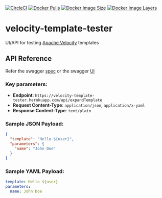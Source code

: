 [![CircleCI](https://circleci.com/gh/devatherock/velocity-template-tester.svg?style=svg)](https://circleci.com/gh/devatherock/velocity-template-tester)
[![Docker Pulls](https://img.shields.io/docker/pulls/devatherock/velocity-template-tester.svg)](https://hub.docker.com/r/devatherock/velocity-template-tester/)
[![Docker Image Size](https://img.shields.io/docker/image-size/devatherock/velocity-template-tester.svg?sort=date)](https://hub.docker.com/r/devatherock/velocity-template-tester/)
[![Docker Image Layers](https://img.shields.io/microbadger/layers/devatherock/velocity-template-tester.svg)](https://microbadger.com/images/devatherock/velocity-template-tester)
# velocity-template-tester
UI/API for testing [Apache Velocity](https://velocity.apache.org/engine/2.2/user-guide.html) templates

## API Reference
Refer the swagger [spec](https://velocity-template-tester.herokuapp.com/swagger/velocity-template-tester-0.6.0.yml)
or the swagger [UI](https://velocity-template-tester.herokuapp.com/swagger-ui/)

### Key parameters:
- **Endpoint**: `https://velocity-template-tester.herokuapp.com/api/expandTemplate`
- **Request Content-Type**: `application/json`, `application/x-yaml`
- **Response Content-Type**: `text/plain`

### Sample JSON Payload:
```json
{
  "template": "Hello ${user}",
  "parameters": {
    "name": "John Doe"
  }
}
```

### Sample YAML Payload:
```yaml
template: Hello ${user}
parameters:
  name: John Doe
```

